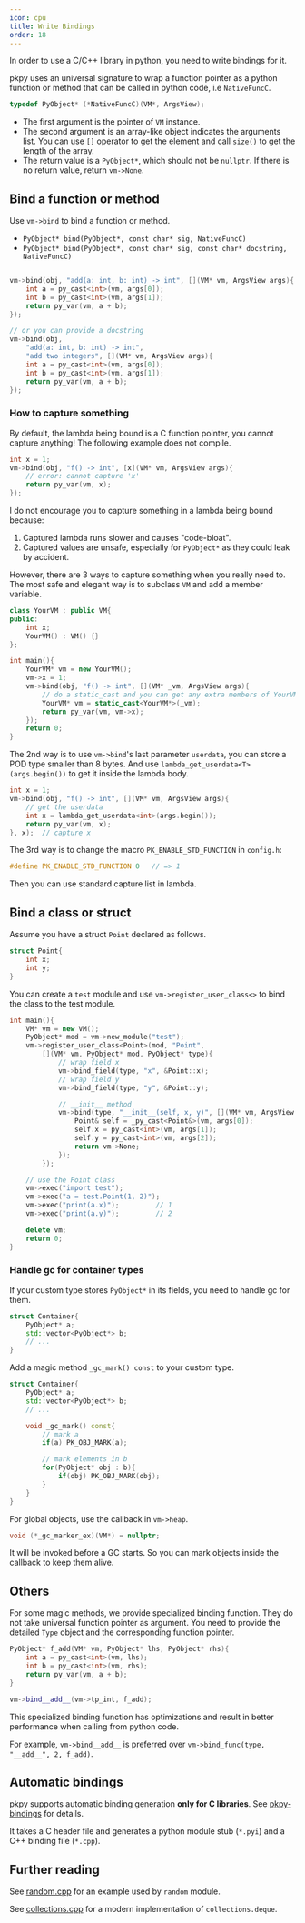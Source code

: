```yaml
---
icon: cpu
title: Write Bindings
order: 18
---
```


In order to use a C/C++ library in python, you need to write bindings for it.

pkpy uses an universal signature to wrap a function pointer as a python function or method that can be called in python code, i.e `NativeFuncC`.

```cpp
typedef PyObject* (*NativeFuncC)(VM*, ArgsView);
```
+ The first argument is the pointer of `VM` instance.
+ The second argument is an array-like object indicates the arguments list. You can use `[]` operator to get the element and call `size()` to get the length of the array.
+ The return value is a `PyObject*`, which should not be `nullptr`. If there is no return value, return `vm->None`.

## Bind a function or method

Use `vm->bind` to bind a function or method.

+ `PyObject* bind(PyObject*, const char* sig, NativeFuncC)`
+ `PyObject* bind(PyObject*, const char* sig, const char* docstring, NativeFuncC)`

```cpp

vm->bind(obj, "add(a: int, b: int) -> int", [](VM* vm, ArgsView args){
    int a = py_cast<int>(vm, args[0]);
    int b = py_cast<int>(vm, args[1]);
    return py_var(vm, a + b);
});

// or you can provide a docstring
vm->bind(obj,
    "add(a: int, b: int) -> int",
    "add two integers", [](VM* vm, ArgsView args){
    int a = py_cast<int>(vm, args[0]);
    int b = py_cast<int>(vm, args[1]);
    return py_var(vm, a + b);
});
```

### How to capture something

By default, the lambda being bound is a C function pointer,
you cannot capture anything! The following example does not compile.

```cpp
int x = 1;
vm->bind(obj, "f() -> int", [x](VM* vm, ArgsView args){
    // error: cannot capture 'x'
    return py_var(vm, x);
});
```

I do not encourage you to capture something in a lambda being bound
because:
1. Captured lambda runs slower and causes "code-bloat".
2. Captured values are unsafe, especially for `PyObject*` as they could leak by accident.

However, there are 3 ways to capture something when you really need to.
The most safe and elegant way is to subclass `VM` and add a member variable.

```cpp
class YourVM : public VM{
public:
    int x;
    YourVM() : VM() {}
};

int main(){
    YourVM* vm = new YourVM();
    vm->x = 1;
    vm->bind(obj, "f() -> int", [](VM* _vm, ArgsView args){
        // do a static_cast and you can get any extra members of YourVM
        YourVM* vm = static_cast<YourVM*>(_vm);
        return py_var(vm, vm->x);
    });
    return 0;
}
```

The 2nd way is to use `vm->bind`'s last parameter `userdata`, you can store a POD type smaller than 8 bytes.
And use `lambda_get_userdata<T>(args.begin())` to get it inside the lambda body.

```cpp
int x = 1;
vm->bind(obj, "f() -> int", [](VM* vm, ArgsView args){
    // get the userdata
    int x = lambda_get_userdata<int>(args.begin());
    return py_var(vm, x);
}, x);  // capture x
```

The 3rd way is to change the macro `PK_ENABLE_STD_FUNCTION` in `config.h`:
```cpp
#define PK_ENABLE_STD_FUNCTION 0   // => 1
```

Then you can use standard capture list in lambda.

## Bind a class or struct

Assume you have a struct `Point` declared as follows.

```cpp
struct Point{
    int x;
    int y;
}
```

You can create a `test` module and use `vm->register_user_class<>` to bind the class to the test module.

```cpp
int main(){
    VM* vm = new VM();
    PyObject* mod = vm->new_module("test");
    vm->register_user_class<Point>(mod, "Point",
        [](VM* vm, PyObject* mod, PyObject* type){
            // wrap field x
            vm->bind_field(type, "x", &Point::x);
            // wrap field y
            vm->bind_field(type, "y", &Point::y);

            // __init__ method
            vm->bind(type, "__init__(self, x, y)", [](VM* vm, ArgsView args){
                Point& self = _py_cast<Point&>(vm, args[0]);
                self.x = py_cast<int>(vm, args[1]);
                self.y = py_cast<int>(vm, args[2]);
                return vm->None;
            });
        });

    // use the Point class
    vm->exec("import test");
    vm->exec("a = test.Point(1, 2)");
    vm->exec("print(a.x)");         // 1
    vm->exec("print(a.y)");         // 2

    delete vm;
    return 0;
}
```

### Handle gc for container types

If your custom type stores `PyObject*` in its fields, you need to handle gc for them.

```cpp
struct Container{
    PyObject* a;
    std::vector<PyObject*> b;
    // ...
}
```

Add a magic method `_gc_mark() const` to your custom type.

```cpp
struct Container{
    PyObject* a;
    std::vector<PyObject*> b;
    // ...

    void _gc_mark() const{
        // mark a
        if(a) PK_OBJ_MARK(a);

        // mark elements in b
        for(PyObject* obj : b){
            if(obj) PK_OBJ_MARK(obj);
        }
    }
}
```

For global objects, use the callback in `vm->heap`.
```cpp
void (*_gc_marker_ex)(VM*) = nullptr;
```
It will be invoked before a GC starts. So you can mark objects inside the callback to keep them alive.

## Others

For some magic methods, we provide specialized binding function.
They do not take universal function pointer as argument.
You need to provide the detailed `Type` object and the corresponding function pointer.

```cpp
PyObject* f_add(VM* vm, PyObject* lhs, PyObject* rhs){
    int a = py_cast<int>(vm, lhs);
    int b = py_cast<int>(vm, rhs);
    return py_var(vm, a + b);
}

vm->bind__add__(vm->tp_int, f_add);
```

This specialized binding function has optimizations and result in better performance when calling from python code.

For example, `vm->bind__add__` is preferred over `vm->bind_func(type, "__add__", 2, f_add)`.


## Automatic bindings

pkpy supports automatic binding generation **only for C libraries**.
See [pkpy-bindings](https://github.com/blueloveTH/pkpy-bindings) for details.

It takes a C header file and generates a python module stub (`*.pyi`) and a C++ binding file (`*.cpp`).


## Further reading

See [random.cpp](https://github.com/pocketpy/pocketpy/blob/main/src/random.cpp) for an example used by `random` module.

See [collections.cpp](https://github.com/pocketpy/pocketpy/blob/main/src/collections.cpp) for a modern implementation of `collections.deque`.